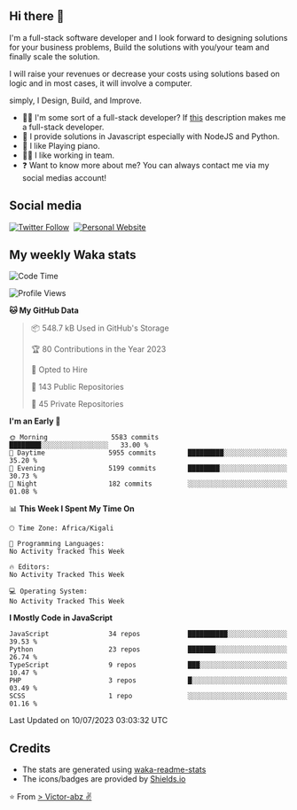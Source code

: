 ## Hi there 👋
I'm a full-stack software developer and I look forward to designing solutions for your business problems, Build the solutions with you/your team and finally scale the solution.

I will raise your revenues or decrease your costs using solutions based on logic and in most cases, it will involve a computer.

simply, I Design, Build, and Improve.

- 👨‍💻 I'm some sort of a full-stack developer? If [this](https://www.w3schools.com/whatis/whatis_fullstack.asp) description makes me a full-stack developer.
- 🌱 I provide solutions in Javascript especially with NodeJS and Python. 
- 🎹 I like Playing piano.
- 👯‍♀️ I like working in team.
- ❓ Want to know more about me? You can always contact me via my social medias account!

## Social media
[![Twitter Follow](https://img.shields.io/twitter/follow/vicky_abz?color=%231DA1F2&label=Twitter&style=for-the-badge&logo=twitter&logoColor=ffffff)](https://twitter.com/vicky_abz)
‎‎ [![Personal Website](https://img.shields.io/static/v1?label=visit&message=victor-abz.com&color=%235F021F&style=for-the-badge)](https://victor-abz.com/)

## My weekly Waka stats
<!--START_SECTION:waka-->
![Code Time](http://img.shields.io/badge/Code%20Time-819%20hrs%2039%20mins-blue)

![Profile Views](http://img.shields.io/badge/Profile%20Views-105-blue)

**🐱 My GitHub Data** 

> 📦 548.7 kB Used in GitHub's Storage 
 > 
> 🏆 80 Contributions in the Year 2023
 > 
> 💼 Opted to Hire
 > 
> 📜 143 Public Repositories 
 > 
> 🔑 45 Private Repositories 
 > 
**I'm an Early 🐤** 

```text
🌞 Morning                5583 commits        ████████░░░░░░░░░░░░░░░░░   33.00 % 
🌆 Daytime                5955 commits        █████████░░░░░░░░░░░░░░░░   35.20 % 
🌃 Evening                5199 commits        ████████░░░░░░░░░░░░░░░░░   30.73 % 
🌙 Night                  182 commits         ░░░░░░░░░░░░░░░░░░░░░░░░░   01.08 % 
```


📊 **This Week I Spent My Time On** 

```text
🕑︎ Time Zone: Africa/Kigali

💬 Programming Languages: 
No Activity Tracked This Week

🔥 Editors: 
No Activity Tracked This Week

💻 Operating System: 
No Activity Tracked This Week
```

**I Mostly Code in JavaScript** 

```text
JavaScript               34 repos            ██████████░░░░░░░░░░░░░░░   39.53 % 
Python                   23 repos            ███████░░░░░░░░░░░░░░░░░░   26.74 % 
TypeScript               9 repos             ███░░░░░░░░░░░░░░░░░░░░░░   10.47 % 
PHP                      3 repos             █░░░░░░░░░░░░░░░░░░░░░░░░   03.49 % 
SCSS                     1 repo              ░░░░░░░░░░░░░░░░░░░░░░░░░   01.16 % 
```




 Last Updated on 10/07/2023 03:03:32 UTC
<!--END_SECTION:waka-->

## Credits
- The stats are generated using [waka-readme-stats](https://github.com/anmol098/waka-readme-stats)
- The icons/badges are provided by [Shields.io](https://shields.io/)

⭐️ From [> Victor-abz ✌](https://victor-abz.com/)
